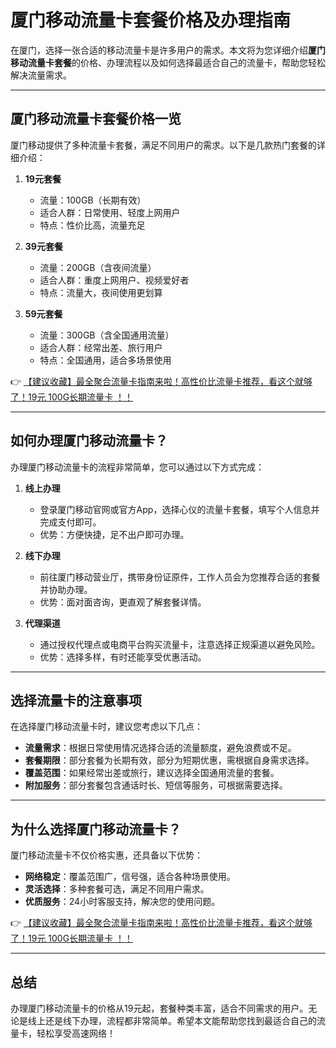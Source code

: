 # 厦门移动流量卡套餐价格及办理指南

在厦门，选择一张合适的移动流量卡是许多用户的需求。本文将为您详细介绍**厦门移动流量卡套餐**的价格、办理流程以及如何选择最适合自己的流量卡，帮助您轻松解决流量需求。

---

## 厦门移动流量卡套餐价格一览

厦门移动提供了多种流量卡套餐，满足不同用户的需求。以下是几款热门套餐的详细介绍：

1. **19元套餐**  
   - 流量：100GB（长期有效）  
   - 适合人群：日常使用、轻度上网用户  
   - 特点：性价比高，流量充足  

2. **39元套餐**  
   - 流量：200GB（含夜间流量）  
   - 适合人群：重度上网用户、视频爱好者  
   - 特点：流量大，夜间使用更划算  

3. **59元套餐**  
   - 流量：300GB（含全国通用流量）  
   - 适合人群：经常出差、旅行用户  
   - 特点：全国通用，适合多场景使用  

👉 [【建议收藏】最全聚合流量卡指南来啦！高性价比流量卡推荐，看这个就够了！19元 100G长期流量卡 ！！](https://bit.ly/Liuliangka)

---

## 如何办理厦门移动流量卡？

办理厦门移动流量卡的流程非常简单，您可以通过以下方式完成：

1. **线上办理**  
   - 登录厦门移动官网或官方App，选择心仪的流量卡套餐，填写个人信息并完成支付即可。  
   - 优势：方便快捷，足不出户即可办理。  

2. **线下办理**  
   - 前往厦门移动营业厅，携带身份证原件，工作人员会为您推荐合适的套餐并协助办理。  
   - 优势：面对面咨询，更直观了解套餐详情。  

3. **代理渠道**  
   - 通过授权代理点或电商平台购买流量卡，注意选择正规渠道以避免风险。  
   - 优势：选择多样，有时还能享受优惠活动。  

---

## 选择流量卡的注意事项

在选择厦门移动流量卡时，建议您考虑以下几点：

- **流量需求**：根据日常使用情况选择合适的流量额度，避免浪费或不足。  
- **套餐期限**：部分套餐为长期有效，部分为短期优惠，需根据自身需求选择。  
- **覆盖范围**：如果经常出差或旅行，建议选择全国通用流量的套餐。  
- **附加服务**：部分套餐包含通话时长、短信等服务，可根据需要选择。  

---

## 为什么选择厦门移动流量卡？

厦门移动流量卡不仅价格实惠，还具备以下优势：

- **网络稳定**：覆盖范围广，信号强，适合各种场景使用。  
- **灵活选择**：多种套餐可选，满足不同用户需求。  
- **优质服务**：24小时客服支持，解决您的使用问题。  

👉 [【建议收藏】最全聚合流量卡指南来啦！高性价比流量卡推荐，看这个就够了！19元 100G长期流量卡 ！！](https://bit.ly/Liuliangka)

---

## 总结

办理厦门移动流量卡的价格从19元起，套餐种类丰富，适合不同需求的用户。无论是线上还是线下办理，流程都非常简单。希望本文能帮助您找到最适合自己的流量卡，轻松享受高速网络！